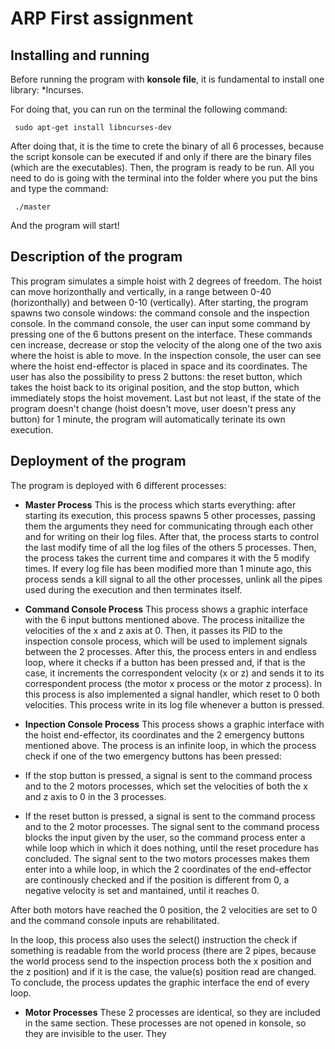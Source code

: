 # ARP First assignment

Installing and running
----------------------------------------------
Before running the program with **konsole file**, it is fundamental to install one library:
*lncurses.

For doing that, you can run on the terminal the following command:

``` sudo apt-get install libncurses-dev```

After doing that, it is the time to crete the binary of all 6 processes, because the script konsole can be executed if and only if there are the binary files (which are the executables).
Then, the program is ready to be run. All you need to do is going with the terminal into the folder where you put the bins and type the command:

``` ./master```

And the program will start!

Description of the program
----------------------------------------------
This program simulates a simple hoist with 2 degrees of freedom.
The hoist can move horizonthally and vertically, in a range between 0-40 (horizonthally) and between 0-10 (vertically).
After starting, the program spawns two console windows: the command console and the inspection console.
In the command console, the user can input some command by pressing one of the 6 buttons present on the interface. These commands cen increase, decrease or stop the velocity of the along one of the two axis where the hoist is able to move.
In the inspection console, the user can see where the hoist end-effector is placed in space and its coordinates. The user has also the possibility to press 2 buttons: the reset button, which takes the hoist back to its original position, and the stop button, which immediately stops the hoist movement.
Last but not least, if the state of the program doesn't change (hoist doesn't move, user doesn't press any button) for 1 minute, the program will automatically terinate its own execution.

Deployment of the program
----------------------------------------------

The program is deployed with 6 different processes:

* **Master Process**
This is the process which starts everything: after starting its execution, this process spawns 5 other processes, passing them the arguments they need for communicating through each other and for writing on their log files.
After that, the process starts to control the last modify time of all the log files of the others 5 processes. Then, the process takes the current time and compares it with the 5 modify times.
If every log file has been modified more than 1 minute ago, this process sends a kill signal to all the other processes, unlink all the pipes used during the execution and then terminates itself.

* **Command Console Process**
This process shows a graphic interface with the 6 input buttons mentioned above. The process initailize the velocities of the x and z axis at 0. Then, it passes its PID to the inspection console process, which will be used to implement signals between the 2 processes. After this, the process enters in and endless loop, where it checks if a button has been pressed and, if that is the case, it increments the correspondent velocity (x or z) and sends it to its correspondent process (the motor x process or the motor z process).
In this process is also implemented a signal handler, which reset to 0 both velocities.
This process write in its log file whenever a button is pressed.

* **Inpection Console Process**
This process shows a graphic interface with the hoist end-effector, its coordinates and the 2 emergency buttons mentioned above. The process is an infinite loop, in which the process check if one of the two emergency buttons has been pressed:

- If the stop button is pressed, a signal is sent to the command process and to the 2 motors processes, which set the velocities of both the x and z axis to 0 in the 3 processes.

- If the reset button is pressed, a signal is sent to the command process and to the 2 motor processes. The signal sent to the command process blocks the input given by the user, so the command process enter a while loop which in which it does nothing, until the reset procedure has concluded. The signal sent to the two motors processes makes them enter into a while loop, in which the 2 coordinates of the end-effector are continously checked and if the position is different from 0, a negative velocity is set and mantained, until it reaches 0.

After both motors have reached the 0 position, the 2 velocities are set to 0 and the command console inputs are rehabilitated.

In the loop, this process also uses the select() instruction the check if something is readable from the world process (there are 2 pipes, because the world process send to the inspection process both the x position and the z position) and if it is the case, the value(s) position read are changed.
To conclude, the process updates the graphic interface the end of every loop.

* **Motor Processes**
These 2 processes are identical, so they are included in the same section.
These processes are not opened in konsole, so they are invisible to the user. They 
